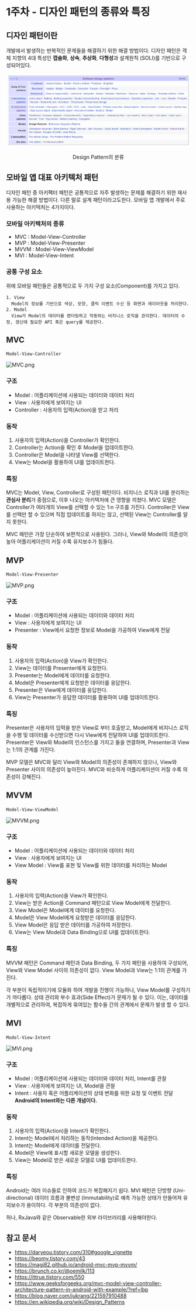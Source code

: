 # 1주차 - 디자인 패턴의 종류와 특징
## 디자인 패턴이란
개발에서 발생하는 반복적인 문제들을 해결하기 위한 해결 방법이다.
디자인 패턴은 객체 지향의 4대 특성인 **캡슐화**, **상속**, **추상화**, **다형성**과 설계원칙 (SOLI)를 기반으로 구성되어있다.

![img.png](img.png)
<p align="center">Design Pattern의 분류</p>

## 모바일 앱 대표 아키텍처 패턴
디자인 패턴 중 아키팩터 패턴은 공통적으로 자주 발생하는 문제를 해결하기 위한 재사용 가능한 해결 방법이다.
다른 말로 설계 패턴이라고도한다.
모바일 앱 개발에서 주로 사용하는 아키텍처는 4가지이다.

### 모바일 아키텍처의 종류
- MVC : Model-View-Controller
- MVP : Model-View-Presenter
- MVVM : Model-View-ViewModel
- MVI : Model-View-Intent

### 공통 구성 요소
위에 모바일 패턴들은 공통적으로 두 가지 구성 요소(Component)를 가지고 있다.
```
1. View
  Model의 정보를 기반으로 색상, 모양, 클릭 이벤트 수신 등 화면과 레이아웃을 처리한다.
2. Model
  View가 Model의 데이터를 렌더링하고 작동하는 비지니스 로직을 관리한다. 데이터의 수정, 갱신에 필요한 API 혹은 query를 제공한다.
```

## MVC
```
Model-View-Controller
```
![MVC.png](..%2F..%2F..%2F..%2F..%2FDownloads%2FMVC.png)

### 구조
- Model : 어플리케이션에 사용되는 데이터와 데이터 처리
- View : 사용자에게 보여지는 UI
- Controller : 사용자의 입력(Action)을 받고 처리

### 동작
1. 사용자의 입력(Action)을 Controller가 확인한다.
2. Controller는 Action을 확인 후 Model을 업데이트한다.
3. Controller은 Model을 나타낼 View를 선택한다.
4. View는 Model을 활용하여 UI를 업데이트한다.

### 특징
MVC는 Model, View, Controller로 구성된 패턴이다.
비지니스 로직과 UI를 분리하는 **관심사 분리**가 중점으로, 이후 나오는 아키텍처에 큰 영향을 끼쳤다.
MVC 모델은 Controller가 여러개의 View를 선택할 수 있는 1:n 구조를 가진다.
Controller은 View를 선택만 할 수 있으며 직접 업데이트를 하지는 않고, 선택된 View는 Controller를 알지 못한다.

MVC 패턴은 가장 단순하여 보편적으로 사용된다.
그러나, View와 Model의 의존성이 높아 어플리케이션이 커질 수록 유지보수가 힘들다.

## MVP
```
Model-View-Presenter
```
![MVP.png](..%2F..%2F..%2F..%2F..%2FDownloads%2FMVP.png)

### 구조
- Model : 어플리케이션에 사용되는 데이터와 데이터 처리
- View : 사용자에게 보여지는 UI
- Presenter : View에서 요청한 정보로 Model을 가공하여 View에게 전달

### 동작
1. 사용자의 입력(Action)을 View가 확인한다.
2. View는 데이터를 Presenter에게 요청한다.
3. Presenter는 Model에게 데이터를 요청한다.
4. Model은 Presenter에게 요청받은 데이터를 응답한다.
5. Presenter은 View에게 데이터를 응답한다.
6. View는 Presenter가 응답한 데이터를 활용하여 UI를 업데이트한다.

### 특징
Presenter은 사용자의 입력을 받은 View로 부터 호출받고, Model에게 비지니스 로직을 수행 및 데이터를 수신받으면 다시 View에게 전달하여 UI를 업데이트한다.
Presenter은 View와 Model의 인스턴스를 가지고 둘을 연결하며, Presenter과 View는 1:1의 관계를 가진다.

MVP 모델은 MVC와 달리 View와 Model의 의존성이 존재하지 않으나, View와 Presenter 사이의 의존성이 높아진다.
MVC와 비슷하게 어플리케이션이 커질 수록 의존성이 강해진다.

## MVVM
```
Model-View-ViewModel
```
![MVVM.png](..%2F..%2F..%2F..%2F..%2FDownloads%2FMVVM.png)

### 구조
- Model : 어플리케이션에 사용되는 데이터와 데이터 처리
- View : 사용자에게 보여지는 UI
- View Model : View를 표현 및 View를 위한 데이터를 처리하는 Model

### 동작
1. 사용자의 입력(Action)을 View가 확인한다.
2. View는 받은 Action을 Command 패턴으로 View Model에게 전달한다.
3. View Model은 Model에게 데이터를 요청한다.
4. Model은 View Model에게 요청받은 데이터를 응답한다.
5. View Model은 응답 받은 데이터를 가공하여 저장한다.
6. View는 View Model과 Data Binding으로 UI를 업데이트한다.

### 특징
MVVM 패턴은 Command 패턴과 Data Binding, 두 가지 패턴을 사용하여 구성되어, View와 View Model 사이의 의존성이 없다.
View Model과 View는 1:1의 관계를 가진다.

각 부분이 독립적이기에 모듈화 하여 개발을 진행이 가능하나, View Model를 구성하기가 까다롭다.
상태 관리와 부수 효과(Side Effect)가 문제가 될 수 있다.
이는, 데이터를 개별적으로 관리하여, 복잡하게 묶여있는 함수들 간의 관계에서 문제가 발생 할 수 있다.

## MVI
```
Model-View-Intent
```
![MVI.png](..%2F..%2F..%2F..%2F..%2FDownloads%2FMVI.png)

### 구조
- Model : 어플리케이션에 사용되는 데이터와 데이터 처리, Intent를 관찰
- View : 사용자에게 보여지는 UI, Model을 관찰
- Intent : 사용자 혹은 어플리케이션의 상태 변화를 위한 요청 및 이벤트 전달
  **Android의 Intent와는 다른 개념이다.**

### 동작
1. 사용자의 입력(Action)을 Intent가 확인한다.
2. Intent는 Model에서 처리하는 동작(Intended Action)을 제공한다.
3. Intent는 Model에게 데이터를 전달한다.
4. Model은 View에 표시할 새로운 모델을 생성한다.
5. View는 Model로 받은 새로운 모델로 UI를 업데이트한다.

### 특징
Android는 여러 이슈들로 인하여 코드가 복잡해지기 쉽다.
MVI 패턴은 단방향 (Uni-directional) 데이터 흐름과 불변성 (Immutability)로 예측 가능한 상태가 만들어져 유지보수가 용이하다.
각 부분의 의존성이 없다.

허나, RxJava와 같은 Observable한 외부 라이브러리를 사용해야한다.

## 참고 문서
- https://daryeou.tistory.com/310#google_vignette
- https://beomy.tistory.com/43
- https://magi82.github.io/android-mvc-mvp-mvvm/
- https://brunch.co.kr/@oemilk/113
- https://ittrue.tistory.com/550
- https://www.geeksforgeeks.org/mvc-model-view-controller-architecture-pattern-in-android-with-example/?ref=lbp
- https://blog.naver.com/jukrang/221597910488
- https://en.wikipedia.org/wiki/Design_Patterns